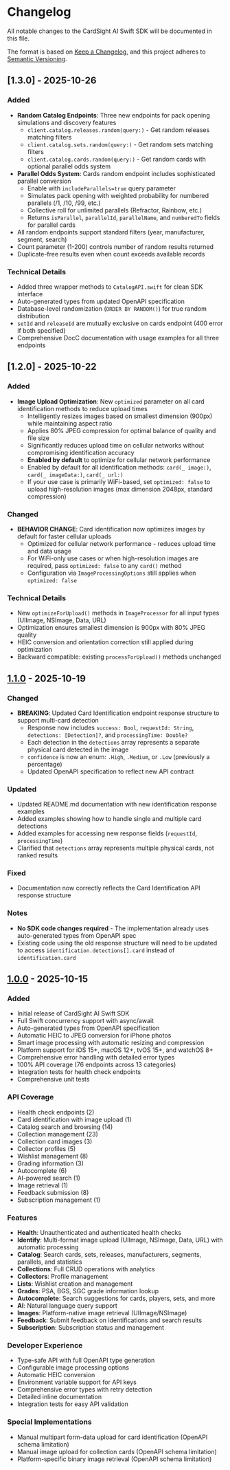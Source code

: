 # Changelog

All notable changes to the CardSight AI Swift SDK will be documented in this file.

The format is based on [Keep a Changelog](https://keepachangelog.com/en/1.0.0/),
and this project adheres to [Semantic Versioning](https://semver.org/spec/v2.0.0.html).

## [1.3.0] - 2025-10-26

### Added
- **Random Catalog Endpoints**: Three new endpoints for pack opening simulations and discovery features
  - `client.catalog.releases.random(query:)` - Get random releases matching filters
  - `client.catalog.sets.random(query:)` - Get random sets matching filters
  - `client.catalog.cards.random(query:)` - Get random cards with optional parallel odds system
- **Parallel Odds System**: Cards random endpoint includes sophisticated parallel conversion
  - Enable with `includeParallels=true` query parameter
  - Simulates pack opening with weighted probability for numbered parallels (/1, /10, /99, etc.)
  - Collective roll for unlimited parallels (Refractor, Rainbow, etc.)
  - Returns `isParallel`, `parallelId`, `parallelName`, and `numberedTo` fields for parallel cards
- All random endpoints support standard filters (year, manufacturer, segment, search)
- Count parameter (1-200) controls number of random results returned
- Duplicate-free results even when count exceeds available records

### Technical Details
- Added three wrapper methods to `CatalogAPI.swift` for clean SDK interface
- Auto-generated types from updated OpenAPI specification
- Database-level randomization (`ORDER BY RANDOM()`) for true random distribution
- `setId` and `releaseId` are mutually exclusive on cards endpoint (400 error if both specified)
- Comprehensive DocC documentation with usage examples for all three endpoints

## [1.2.0] - 2025-10-22

### Added
- **Image Upload Optimization**: New `optimized` parameter on all card identification methods to reduce upload times
  - Intelligently resizes images based on smallest dimension (900px) while maintaining aspect ratio
  - Applies 80% JPEG compression for optimal balance of quality and file size
  - Significantly reduces upload time on cellular networks without compromising identification accuracy
  - **Enabled by default** to optimize for cellular network performance
  - Enabled by default for all identification methods: `card(_ image:)`, `card(_ imageData:)`, `card(_ url:)`
  - If your use case is primarily WiFi-based, set `optimized: false` to upload high-resolution images (max dimension 2048px, standard compression)

### Changed
- **BEHAVIOR CHANGE**: Card identification now optimizes images by default for faster cellular uploads
  - Optimized for cellular network performance - reduces upload time and data usage
  - For WiFi-only use cases or when high-resolution images are required, pass `optimized: false` to any `card()` method
  - Configuration via `ImageProcessingOptions` still applies when `optimized: false`

### Technical Details
- New `optimizeForUpload()` methods in `ImageProcessor` for all input types (UIImage, NSImage, Data, URL)
- Optimization ensures smallest dimension is 900px with 80% JPEG quality
- HEIC conversion and orientation correction still applied during optimization
- Backward compatible: existing `processForUpload()` methods unchanged

## [1.1.0] - 2025-10-19

### Changed
- **BREAKING**: Updated Card Identification endpoint response structure to support multi-card detection
  - Response now includes `success: Bool`, `requestId: String`, `detections: [Detection]?`, and `processingTime: Double?`
  - Each detection in the `detections` array represents a separate physical card detected in the image
  - `confidence` is now an enum: `.High`, `.Medium`, or `.Low` (previously a percentage)
  - Updated OpenAPI specification to reflect new API contract

### Updated
- Updated README.md documentation with new identification response examples
- Added examples showing how to handle single and multiple card detections
- Added examples for accessing new response fields (`requestId`, `processingTime`)
- Clarified that `detections` array represents multiple physical cards, not ranked results

### Fixed
- Documentation now correctly reflects the Card Identification API response structure

### Notes
- **No SDK code changes required** - The implementation already uses auto-generated types from OpenAPI spec
- Existing code using the old response structure will need to be updated to access `identification.detections[].card` instead of `identification.card`

## [1.0.0] - 2025-10-15

### Added
- Initial release of CardSight AI Swift SDK
- Full Swift concurrency support with async/await
- Auto-generated types from OpenAPI specification
- Automatic HEIC to JPEG conversion for iPhone photos
- Smart image processing with automatic resizing and compression
- Platform support for iOS 15+, macOS 12+, tvOS 15+, and watchOS 8+
- Comprehensive error handling with detailed error types
- 100% API coverage (76 endpoints across 13 categories)
- Integration tests for health check endpoints
- Comprehensive unit tests

### API Coverage
- Health check endpoints (2)
- Card identification with image upload (1)
- Catalog search and browsing (14)
- Collection management (23)
- Collection card images (3)
- Collector profiles (5)
- Wishlist management (8)
- Grading information (3)
- Autocomplete (6)
- AI-powered search (1)
- Image retrieval (1)
- Feedback submission (8)
- Subscription management (1)

### Features
- **Health**: Unauthenticated and authenticated health checks
- **Identify**: Multi-format image upload (UIImage, NSImage, Data, URL) with automatic processing
- **Catalog**: Search cards, sets, releases, manufacturers, segments, parallels, and statistics
- **Collections**: Full CRUD operations with analytics
- **Collectors**: Profile management
- **Lists**: Wishlist creation and management
- **Grades**: PSA, BGS, SGC grade information lookup
- **Autocomplete**: Search suggestions for cards, players, sets, and more
- **AI**: Natural language query support
- **Images**: Platform-native image retrieval (UIImage/NSImage)
- **Feedback**: Submit feedback on identifications and search results
- **Subscription**: Subscription status and management

### Developer Experience
- Type-safe API with full OpenAPI type generation
- Configurable image processing options
- Automatic HEIC conversion
- Environment variable support for API keys
- Comprehensive error types with retry detection
- Detailed inline documentation
- Integration tests for easy API validation

### Special Implementations
- Manual multipart form-data upload for card identification (OpenAPI schema limitation)
- Manual image upload for collection cards (OpenAPI schema limitation)
- Platform-specific binary image retrieval (OpenAPI schema limitation)

[Unreleased]: https://github.com/cardsightai/cardsightai-sdk-swift/compare/v1.1.0...HEAD
[1.1.0]: https://github.com/cardsightai/cardsightai-sdk-swift/compare/v1.0.0...v1.1.0
[1.0.0]: https://github.com/cardsightai/cardsightai-sdk-swift/releases/tag/v1.0.0
